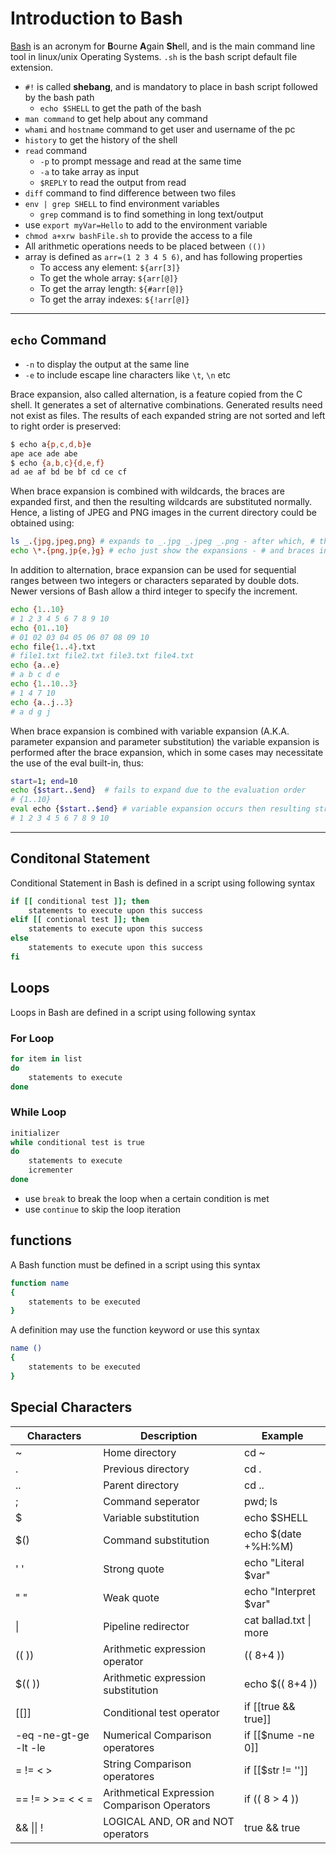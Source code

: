 # Introduction to Bash

[Bash](<https://en.wikipedia.org/wiki/Bash_(Unix_shell)>) is an acronym for **B**ourne **A**gain **Sh**ell, and is the main command line tool in linux/unix Operating Systems. `.sh` is the bash script default file extension.

- `#!` is called **shebang**, and is mandatory to place in bash script followed by the bash path
  - `echo $SHELL` to get the path of the bash
- `man command` to get help about any command
- `whami` and `hostname` command to get user and username of the pc
- `history` to get the history of the shell
- `read` command
  - `-p` to prompt message and read at the same time
  - `-a` to take array as input
  - `$REPLY` to read the output from read
- `diff` command to find difference between two files
- `env | grep SHELL` to find environment variables
  - `grep` command is to find something in long text/output
- use `export myVar=Hello` to add to the environment variable
- `chmod a+xrw bashFile.sh` to provide the access to a file
- All arithmetic operations needs to be placed between `(())`
- array is defined as `arr=(1 2 3 4 5 6)`, and has following properties
  - To access any element: `${arr[3]}`
  - To get the whole array: `${arr[@]}`
  - To get the array length: `${#arr[@]}`
  - To get the array indexes: `${!arr[@]}`

---

## `echo` Command

- `-n` to display the output at the same line
- `-e` to include escape line characters like `\t`, `\n` etc

Brace expansion, also called alternation, is a feature copied from the C shell. It generates a set of alternative combinations. Generated results need not exist as files. The results of each expanded string are not sorted and left to right order is preserved:

```bash
$ echo a{p,c,d,b}e
ape ace ade abe
$ echo {a,b,c}{d,e,f}
ad ae af bd be bf cd ce cf
```

When brace expansion is combined with wildcards, the braces are expanded first, and then the resulting wildcards are substituted normally. Hence, a listing of JPEG and PNG images in the current directory could be obtained using:

```bash
ls _.{jpg,jpeg,png} # expands to _.jpg _.jpeg _.png - after which, # the wildcards are processed
echo \*.{png,jp{e,}g} # echo just show the expansions - # and braces in braces are possible.
```

In addition to alternation, brace expansion can be used for sequential ranges between two integers or characters separated by double dots. Newer versions of Bash allow a third integer to specify the increment.

```bash
echo {1..10}
# 1 2 3 4 5 6 7 8 9 10
echo {01..10}
# 01 02 03 04 05 06 07 08 09 10
echo file{1..4}.txt
# file1.txt file2.txt file3.txt file4.txt
echo {a..e}
# a b c d e
echo {1..10..3}
# 1 4 7 10
echo {a..j..3}
# a d g j
```

When brace expansion is combined with variable expansion (A.K.A. parameter expansion and parameter substitution) the variable expansion is performed after the brace expansion, which in some cases may necessitate the use of the eval built-in, thus:

```bash
start=1; end=10
echo {$start..$end}  # fails to expand due to the evaluation order
# {1..10}
eval echo {$start..$end} # variable expansion occurs then resulting string is evaluated
# 1 2 3 4 5 6 7 8 9 10
```

---

## Conditonal Statement

Conditional Statement in Bash is defined in a script using following syntax

```bash
if [[ conditional test ]]; then
    statements to execute upon this success
elif [[ contional test ]]; then
    statements to execute upon this success
else
    statements to execute upon this success
fi
```

## Loops

Loops in Bash are defined in a script using following syntax

### For Loop

```bash
for item in list
do
    statements to execute
done
```

### While Loop

```bash
initializer
while conditional test is true
do
    statements to execute
    icrementer
done
```

- use `break` to break the loop when a certain condition is met
- use `continue` to skip the loop iteration

## functions

A Bash function must be defined in a script using this syntax

```bash
function name
{
    statements to be executed
}
```

A definition may use the function keyword or use this syntax

```bash
name ()
{
    statements to be executed
}
```

## Special Characters

| Characters            | Description                                  | Example                |
| --------------------- | -------------------------------------------- | ---------------------- |
| ~                     | Home directory                               | cd ~                   |
| .                     | Previous directory                           | cd .                   |
| ..                    | Parent directory                             | cd ..                  |
| ;                     | Command seperator                            | pwd; ls                |
| $                     | Variable substitution                        | echo $SHELL            |
| $()                   | Command substitution                         | echo $(date +%H:%M)    |
| ' '                   | Strong quote                                 | echo "Literal $var"    |
| " "                   | Weak quote                                   | echo "Interpret $var"  |
| \|                    | Pipeline redirector                          | cat ballad.txt \| more |
| (( ))                 | Arithmetic expression operator               | (( 8+4 ))              |
| $(( ))                | Arithmetic expression substitution           | echo $(( 8+4 ))        |
| [[]]                  | Conditional test operator                    | if [[true && true]]    |
| -eq -ne-gt-ge -lt -le | Numerical Comparison operatores              | if [[$nume -ne 0]]     |
| = != < >              | String Comparison operatores                 | if [[$str != '']]      |
| == != > >= < < =      | Arithmetical Expression Comparison Operators | if (( 8 > 4 ))         |
| && \|\| !             | LOGICAL AND, OR and NOT operators            | true && true           |
